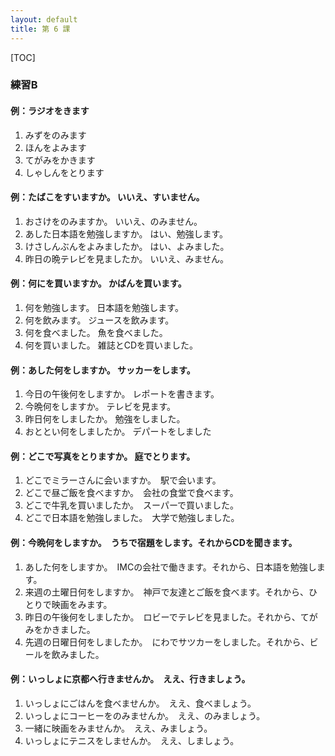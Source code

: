 ```yaml
---
layout: default
title: 第 6 課
---
```


[TOC]

### 練習B

#### 例：ラジオをきます

1. みずをのみます
2. ほんをよみます
3. てがみをかきます
4. しゃしんをとります

#### 例：たばこをすいますか。    いいえ、すいません。

1. おさけをのみますか。    いいえ、のみません。
2. あした日本語を勉強しますか。    はい、勉強します。
3. けさしんぶんをよみましたか。    はい、よみました。
4. 昨日の晩テレビを見ましたか。    いいえ、みません。

#### 例：何にを買いますか。    かばんを買います。

1. 何を勉強します。    日本語を勉強します。
2. 何を飲みます。    ジュースを飲みます。
3. 何を食べました。    魚を食べました。
4. 何を買いました。    雑誌とCDを買いました。

#### 例：あした何をしますか。    サッカーをします。

1. 今日の午後何をしますか。    レポートを書きます。
2. 今晩何をしますか。    テレビを見ます。
3. 昨日何をしましたか。    勉強をしました。
4. おととい何をしましたか。    デパートをしました

#### 例：どこで写真をとりますか。    庭でとります。

1. どこでミラーさんに会いますか。　駅で会います。
2. どこで昼ご飯を食べますか。　会社の食堂で食べます。
3. どこで牛乳を買いましたか。　スーパーで買いました。
4. どこで日本語を勉強しました。　大学で勉強しました。

#### 例：今晩何をしますか。　うちで宿題をします。それからCDを聞きます。

1. あした何をしますか。　IMCの会社で働きます。それから、日本語を勉強します。
2. 来週の土曜日何をしますか。　神戸で友達とご飯を食べます。それから、ひとりで映画をみます。
3. 昨日の午後何をしましたか。　ロビーでテレビを見ました。それから、てがみをかきました。
4. 先週の日曜日何をしましたか。　にわでサツカーをしました。それから、ビールを飲みました。

#### 例：いっしょに京都へ行きませんか。　ええ、行きましょう。

1. いっしょにごはんを食べませんか。　ええ、食べましょう。
2. いっしょにコーヒーをのみませんか。　ええ、のみましょう。
3. 一緒に映画をみませんか。　ええ、みましょう。
4. いっしょにテニスをしませんか。　ええ、しましょう。